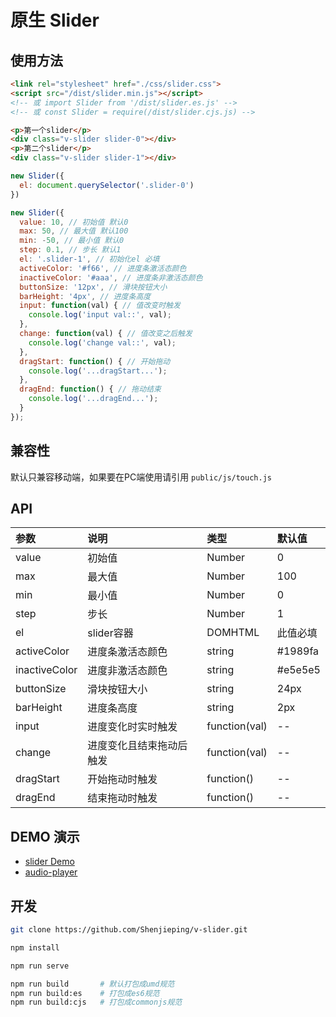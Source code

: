 # 原生 Slider

## 使用方法

```html
<link rel="stylesheet" href="./css/slider.css">
<script src="/dist/slider.min.js"></script>
<!-- 或 import Slider from '/dist/slider.es.js' -->
<!-- 或 const Slider = require(/dist/slider.cjs.js) -->
```

```html
<p>第一个slider</p>
<div class="v-slider slider-0"></div>
<p>第二个slider</p>
<div class="v-slider slider-1"></div>
```

```js
new Slider({
  el: document.querySelector('.slider-0')
})

new Slider({
  value: 10, // 初始值 默认0
  max: 50, // 最大值 默认100
  min: -50, // 最小值 默认0
  step: 0.1, // 步长 默认1
  el: '.slider-1', // 初始化el 必填
  activeColor: '#f66', // 进度条激活态颜色
  inactiveColor: '#aaa', // 进度条非激活态颜色
  buttonSize: '12px', // 滑块按钮大小
  barHeight: '4px', // 进度条高度
  input: function(val) { // 值改变时触发
    console.log('input val::', val);
  },
  change: function(val) { // 值改变之后触发
    console.log('change val::', val);
  },
  dragStart: function() { // 开始拖动
    console.log('...dragStart...');
  },
  dragEnd: function() { // 拖动结束
    console.log('...dragEnd...');
  }
});
```

## 兼容性

默认只兼容移动端，如果要在PC端使用请引用 `public/js/touch.js`

## API

| 参数 | 说明 | 类型 |  默认值  |
|:-----|:---|:----| :----- |
| value | 初始值 | Number | 0 |
| max | 最大值 | Number | 100 |
| min | 最小值 | Number | 0 |
| step | 步长 | Number | 1 |
| el | slider容器 | DOMHTML  | 此值必填 |
| activeColor | 进度条激活态颜色 | string  | #1989fa |
| inactiveColor | 进度非激活态颜色 | string  | #e5e5e5 |
| buttonSize | 滑块按钮大小 | string  | 24px |
| barHeight | 进度条高度 | string  | 2px |
| input | 进度变化时实时触发 | function(val) | -- |
| change | 进度变化且结束拖动后触发 | function(val) | -- |
| dragStart | 开始拖动时触发 | function() | -- |
| dragEnd | 结束拖动时触发 | function() | -- |

## DEMO 演示

- [slider Demo](http://shenjp.top/v-slider/public/index.html)
- [audio-player](http://shenjp.top/v-audio-player/public/index.html)

## 开发

```bash
git clone https://github.com/Shenjieping/v-slider.git

npm install

npm run serve

npm run build       # 默认打包成umd规范
npm run build:es    # 打包成es6规范
npm run build:cjs   # 打包成commonjs规范
```